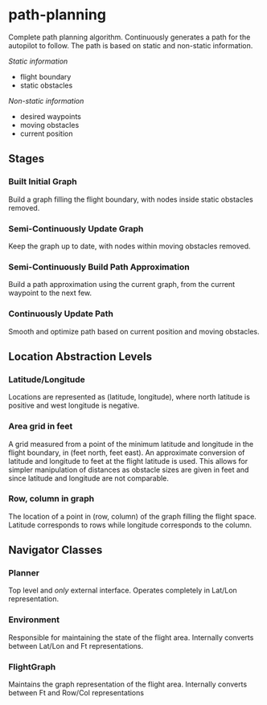 # path-planning
Complete path planning algorithm. Continuously generates a path for the autopilot to follow. The path is based on static and non-static information.

*Static information*
- flight boundary
- static obstacles

*Non-static information*
- desired waypoints
- moving obstacles
- current position

## Stages

### Built Initial Graph
Build a graph filling the flight boundary, with nodes inside static obstacles removed.

### Semi-Continuously Update Graph
Keep the graph up to date, with nodes within moving obstacles removed.

### Semi-Continuously Build Path Approximation
Build a path approximation using the current graph, from the current waypoint to the next few.

### Continuously Update Path
Smooth and optimize path based on current position and moving obstacles.

## Location Abstraction Levels

### Latitude/Longitude
Locations are represented as (latitude, longitude), where north latitude is positive and west longitude is negative.

### Area grid in feet
A grid measured from a point of the minimum latitude and longitude in the flight boundary, in (feet north, feet east). An approximate conversion of latitude and longitude to feet at the flight latitude is used. This allows for simpler manipulation of distances as obstacle sizes are given in feet and since latitude and longitude are not comparable.

### Row, column in graph
The location of a point in (row, column) of the graph filling the flight space. Latitude corresponds to rows while longitude corresponds to the column.

## Navigator Classes

### Planner
Top level and *only* external interface. Operates completely in Lat/Lon representation.

### Environment
Responsible for maintaining the state of the flight area. Internally converts between Lat/Lon and Ft representations.

### FlightGraph
Maintains the graph representation of the flight area. Internally converts between Ft and Row/Col representations
